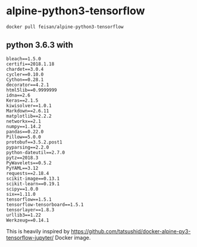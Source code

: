 # alpine-python3-tensorflow

`docker pull feisan/alpine-python3-tensorflow`

## python 3.6.3 with

```absl-py==0.1.12
bleach==1.5.0
certifi==2018.1.18
chardet==3.0.4
cycler==0.10.0
Cython==0.28.1
decorator==4.2.1
html5lib==0.9999999
idna==2.6
Keras==2.1.5
kiwisolver==1.0.1
Markdown==2.6.11
matplotlib==2.2.2
networkx==2.1
numpy==1.14.2
pandas==0.22.0
Pillow==5.0.0
protobuf==3.5.2.post1
pyparsing==2.2.0
python-dateutil==2.7.0
pytz==2018.3
PyWavelets==0.5.2
PyYAML==3.12
requests==2.18.4
scikit-image==0.13.1
scikit-learn==0.19.1
scipy==1.0.0
six==1.11.0
tensorflow==1.5.1
tensorflow-tensorboard==1.5.1
tensorlayer==1.8.3
urllib3==1.22
Werkzeug==0.14.1

```

This is heavily inspired by https://github.com/tatsushid/docker-alpine-py3-tensorflow-jupyter/ Docker image.


